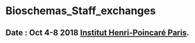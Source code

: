 # Bioschemas_Staff_exchanges
## Date : Oct 4-8 2018  [Institut Henri-Poincaré Paris](https://www.ihp.fr/).
